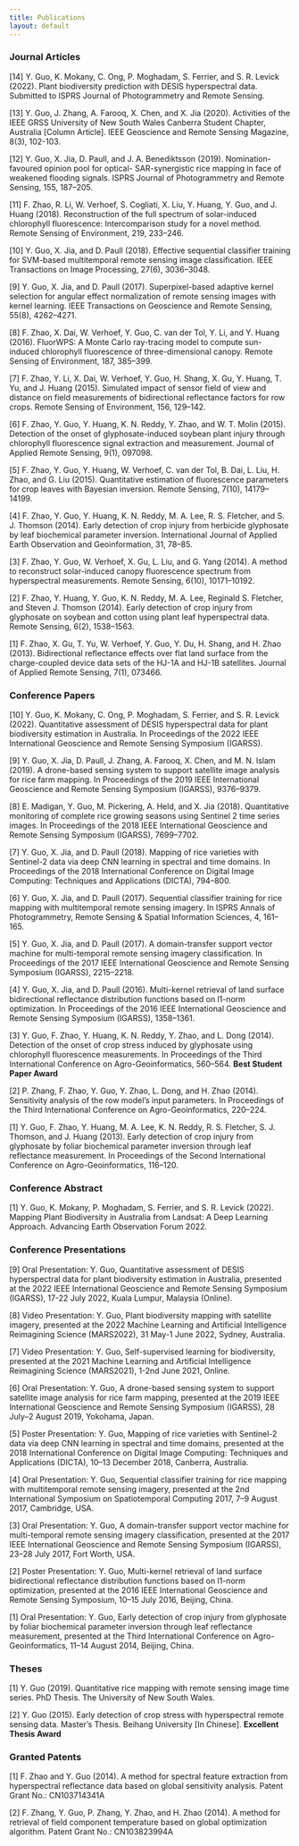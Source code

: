 ```yaml
---
title: Publications
layout: default
---
```


### Journal Articles

[14] Y. Guo, K. Mokany, C. Ong, P. Moghadam, S. Ferrier, and S. R. Levick (2022). Plant biodiversity
prediction with DESIS hyperspectral data. Submitted to ISPRS Journal of Photogrammetry and Remote
Sensing.

[13] Y. Guo, J. Zhang, A. Farooq, X. Chen, and X. Jia (2020). Activities of the IEEE GRSS University of New
South Wales Canberra Student Chapter, Australia [Column Article]. IEEE Geoscience and Remote Sensing
Magazine, 8(3), 102-103.

[12] Y. Guo, X. Jia, D. Paull, and J. A. Benediktsson (2019). Nomination-favoured opinion pool for optical-
SAR-synergistic rice mapping in face of weakened flooding signals. ISPRS Journal of Photogrammetry and
Remote Sensing, 155, 187–205.

[11] F. Zhao, R. Li, W. Verhoef, S. Cogliati, X. Liu, Y. Huang, Y. Guo, and J. Huang (2018). Reconstruction of
the full spectrum of solar-induced chlorophyll fluorescence: Intercomparison study for a novel method.
Remote Sensing of Environment, 219, 233–246.

[10] Y. Guo, X. Jia, and D. Paull (2018). Effective sequential classifier training for SVM-based multitemporal
remote sensing image classification. IEEE Transactions on Image Processing, 27(6), 3036–3048.

[9] Y. Guo, X. Jia, and D. Paull (2017). Superpixel-based adaptive kernel selection for angular effect
normalization of remote sensing images with kernel learning. IEEE Transactions on Geoscience and Remote
Sensing, 55(8), 4262–4271.

[8] F. Zhao, X. Dai, W. Verhoef, Y. Guo, C. van der Tol, Y. Li, and Y. Huang (2016). FluorWPS: A Monte
Carlo ray-tracing model to compute sun-induced chlorophyll fluorescence of three-dimensional canopy.
Remote Sensing of Environment, 187, 385–399.

[7] F. Zhao, Y. Li, X. Dai, W. Verhoef, Y. Guo, H. Shang, X. Gu, Y. Huang, T. Yu, and J. Huang (2015).
Simulated impact of sensor field of view and distance on field measurements of bidirectional reflectance
factors for row crops. Remote Sensing of Environment, 156, 129–142.

[6] F. Zhao, Y. Guo, Y. Huang, K. N. Reddy, Y. Zhao, and W. T. Molin (2015). Detection of the onset of
glyphosate-induced soybean plant injury through chlorophyll fluorescence signal extraction and
measurement. Journal of Applied Remote Sensing, 9(1), 097098.

[5] F. Zhao, Y. Guo, Y. Huang, W. Verhoef, C. van der Tol, B. Dai, L. Liu, H. Zhao, and G. Liu (2015).
Quantitative estimation of fluorescence parameters for crop leaves with Bayesian inversion. Remote
Sensing, 7(10), 14179–14199.

[4] F. Zhao, Y. Guo, Y. Huang, K. N. Reddy, M. A. Lee, R. S. Fletcher, and S. J. Thomson (2014). Early
detection of crop injury from herbicide glyphosate by leaf biochemical parameter inversion. International
Journal of Applied Earth Observation and Geoinformation, 31, 78–85.

[3] F. Zhao, Y. Guo, W. Verhoef, X. Gu, L. Liu, and G. Yang (2014). A method to reconstruct solar-induced
canopy fluorescence spectrum from hyperspectral measurements. Remote Sensing, 6(10), 10171–10192.

[2] F. Zhao, Y. Huang, Y. Guo, K. N. Reddy, M. A. Lee, Reginald S. Fletcher, and Steven J. Thomson (2014).
Early detection of crop injury from glyphosate on soybean and cotton using plant leaf hyperspectral data.
Remote Sensing, 6(2), 1538–1563.

[1] F. Zhao, X. Gu, T. Yu, W. Verhoef, Y. Guo, Y. Du, H. Shang, and H. Zhao (2013). Bidirectional
reflectance effects over flat land surface from the charge-coupled device data sets of the HJ-1A and HJ-1B
satellites. Journal of Applied Remote Sensing, 7(1), 073466.

### Conference Papers

[10] Y. Guo, K. Mokany, C. Ong, P. Moghadam, S. Ferrier, and S. R. Levick (2022). Quantitative assessment of
DESIS hyperspectral data for plant biodiversity estimation in Australia. In Proceedings of the 2022 IEEE
International Geoscience and Remote Sensing Symposium (IGARSS).

[9] Y. Guo, X. Jia, D. Paull, J. Zhang, A. Farooq, X. Chen, and M. N. Islam (2019). A drone-based sensing
system to support satellite image analysis for rice farm mapping. In Proceedings of the 2019 IEEE
International Geoscience and Remote Sensing Symposium (IGARSS), 9376–9379.

[8] E. Madigan, Y. Guo, M. Pickering, A. Held, and X. Jia (2018). Quantitative monitoring of complete rice
growing seasons using Sentinel 2 time series images. In Proceedings of the 2018 IEEE International
Geoscience and Remote Sensing Symposium (IGARSS), 7699–7702.

[7] Y. Guo, X. Jia, and D. Paull (2018). Mapping of rice varieties with Sentinel-2 data via deep CNN learning
in spectral and time domains. In Proceedings of the 2018 International Conference on Digital Image
Computing: Techniques and Applications (DICTA), 794–800.

[6] Y. Guo, X. Jia, and D. Paull (2017). Sequential classifier training for rice mapping with multitemporal
remote sensing imagery. In ISPRS Annals of Photogrammetry, Remote Sensing & Spatial Information
Sciences, 4, 161–165.

[5] Y. Guo, X. Jia, and D. Paull (2017). A domain-transfer support vector machine for multi-temporal remote
sensing imagery classification. In Proceedings of the 2017 IEEE International Geoscience and Remote Sensing
Symposium (IGARSS), 2215–2218.

[4] Y. Guo, X. Jia, and D. Paull (2016). Multi-kernel retrieval of land surface bidirectional reflectance
distribution functions based on l1-norm optimization. In Proceedings of the 2016 IEEE International
Geoscience and Remote Sensing Symposium (IGARSS), 1358–1361.

[3] Y. Guo, F. Zhao, Y. Huang, K. N. Reddy, Y. Zhao, and L. Dong (2014). Detection of the onset of crop
stress induced by glyphosate using chlorophyll fluorescence measurements. In Proceedings of the Third
International Conference on Agro-Geoinformatics, 560–564. **Best Student Paper Award**

[2] P. Zhang, F. Zhao, Y. Guo, Y. Zhao, L. Dong, and H. Zhao (2014). Sensitivity analysis of the row model’s
input parameters. In Proceedings of the Third International Conference on Agro-Geoinformatics, 220–224.

[1] Y. Guo, F. Zhao, Y. Huang, M. A. Lee, K. N. Reddy, R. S. Fletcher, S. J. Thomson, and J. Huang (2013).
Early detection of crop injury from glyphosate by foliar biochemical parameter inversion through leaf reflectance measurement. In Proceedings of the Second International Conference on Agro-Geoinformatics,
116–120.

### Conference Abstract

[1] Y. Guo, K. Mokany, P. Moghadam, S. Ferrier, and S. R. Levick (2022). Mapping Plant Biodiversity in
Australia from Landsat: A Deep Learning Approach. Advancing Earth Observation Forum 2022.

### Conference Presentations

[9] Oral Presentation: Y. Guo, Quantitative assessment of DESIS hyperspectral data for plant biodiversity
estimation in Australia, presented at the 2022 IEEE International Geoscience and Remote Sensing Symposium
(IGARSS), 17-22 July 2022, Kuala Lumpur, Malaysia (Online).

[8] Video Presentation: Y. Guo, Plant biodiversity mapping with satellite imagery, presented at the 2022
Machine Learning and Artificial Intelligence Reimagining Science (MARS2022), 31 May-1 June 2022, Sydney,
Australia.

[7] Video Presentation: Y. Guo, Self-supervised learning for biodiversity, presented at the 2021 Machine
Learning and Artificial Intelligence Reimagining Science (MARS2021), 1-2nd June 2021, Online.

[6] Oral Presentation: Y. Guo, A drone-based sensing system to support satellite image analysis for rice farm
mapping, presented at the 2019 IEEE International Geoscience and Remote Sensing Symposium (IGARSS), 28
July–2 August 2019, Yokohama, Japan.

[5] Poster Presentation: Y. Guo, Mapping of rice varieties with Sentinel-2 data via deep CNN learning in
spectral and time domains, presented at the 2018 International Conference on Digital Image Computing:
Techniques and Applications (DICTA), 10–13 December 2018, Canberra, Australia.

[4] Oral Presentation: Y. Guo, Sequential classifier training for rice mapping with multitemporal remote
sensing imagery, presented at the 2nd International Symposium on Spatiotemporal Computing 2017, 7–9
August 2017, Cambridge, USA.

[3] Oral Presentation: Y. Guo, A domain-transfer support vector machine for multi-temporal remote sensing
imagery classification, presented at the 2017 IEEE International Geoscience and Remote Sensing Symposium
(IGARSS), 23–28 July 2017, Fort Worth, USA.

[2] Poster Presentation: Y. Guo, Multi-kernel retrieval of land surface bidirectional reflectance distribution
functions based on l1-norm optimization, presented at the 2016 IEEE International Geoscience and Remote
Sensing Symposium, 10–15 July 2016, Beijing, China.

[1] Oral Presentation: Y. Guo, Early detection of crop injury from glyphosate by foliar biochemical
parameter inversion through leaf reflectance measurement, presented at the Third International Conference
on Agro-Geoinformatics, 11–14 August 2014, Beijing, China.

### Theses

[1] Y. Guo (2019). Quantitative rice mapping with remote sensing image time series. PhD Thesis. The
University of New South Wales.

[2] Y. Guo (2015). Early detection of crop stress with hyperspectral remote sensing data. Master’s Thesis.
Beihang University [In Chinese]. **Excellent Thesis Award**

### Granted Patents

[1] F. Zhao and Y. Guo (2014). A method for spectral feature extraction from hyperspectral reflectance data
based on global sensitivity analysis. Patent Grant No.: CN103714341A

[2] F. Zhang, Y. Guo, P. Zhang, Y. Zhao, and H. Zhao (2014). A method for retrieval of field component
temperature based on global optimization algorithm. Patent Grant No.: CN103823994A


